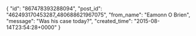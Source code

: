  {
   "id": "867478393288094",
   "post_id": "462493170453287_480688621967075",
   "from_name": "Eamonn O Brien",
   "message": "Was his case today?",
   "created_time": "2015-08-14T23:54:28+0000"
 }
